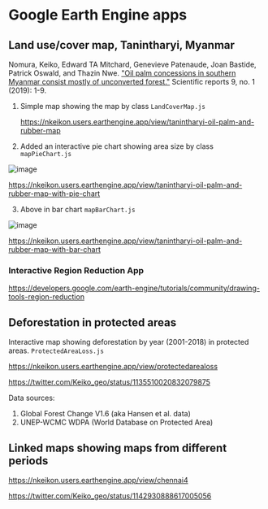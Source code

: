 # Google Earth Engine apps
## Land use/cover map, Tanintharyi, Myanmar 

Nomura, Keiko, Edward TA Mitchard, Genevieve Patenaude, Joan Bastide, Patrick Oswald, and Thazin Nwe. ["Oil palm concessions in southern Myanmar consist mostly of unconverted forest."](https://www.nature.com/articles/s41598-019-48443-3) Scientific reports 9, no. 1 (2019): 1-9.

1. Simple map showing the map by class `LandCoverMap.js`

    https://nkeikon.users.earthengine.app/view/tanintharyi-oil-palm-and-rubber-map

2. Added an interactive pie chart showing area size by class `mapPieChart.js`

![image](https://github.com/nkeikon/earthengine-apps/raw/master/pie.gif)

   https://nkeikon.users.earthengine.app/view/tanintharyi-oil-palm-and-rubber-map-with-pie-chart

3. Above in bar chart `mapBarChart.js`

![image](https://github.com/nkeikon/earthengine-apps/raw/master/bar.gif)

   https://nkeikon.users.earthengine.app/view/tanintharyi-oil-palm-and-rubber-map-with-bar-chart

### Interactive Region Reduction App

https://developers.google.com/earth-engine/tutorials/community/drawing-tools-region-reduction

## Deforestation in protected areas
Interactive map showing deforestation by year (2001-2018) in protected areas. `ProtectedAreaLoss.js`

https://nkeikon.users.earthengine.app/view/protectedarealoss

https://twitter.com/Keiko_geo/status/1135510020832079875

Data sources:
1. Global Forest Change V1.6 (aka Hansen et al. data)
2. UNEP-WCMC WDPA (World Database on Protected Area)

## Linked maps showing maps from different periods
https://nkeikon.users.earthengine.app/view/chennai4

https://twitter.com/Keiko_geo/status/1142930888617005056
